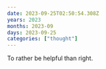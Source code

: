 ```yaml
---
date: 2023-09-25T02:50:54.308Z
years: 2023
months: 2023-09
days: 2023-09-25
categories: ["thought"]
---
```

To rather be helpful than right.

